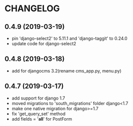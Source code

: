 CHANGELOG
=========


0.4.9 (2019-03-19)
------------------

* pin 'django-select2' to 5.11.1 and 'django-taggit' to 0.24.0
* update code for django-select2


0.4.8 (2019-03-18)
------------------

* add for djangocms 3.2(rename cms_app.py, menu.py)


0.4.7 (2019-03-17)
------------------

* add support for django 1.7
* moved migrations to 'south_migrations' folder django<1.7
* make one native migration for django>=1.7
* fix 'get_query_set' method
* add fields = '__all__' for PostForm